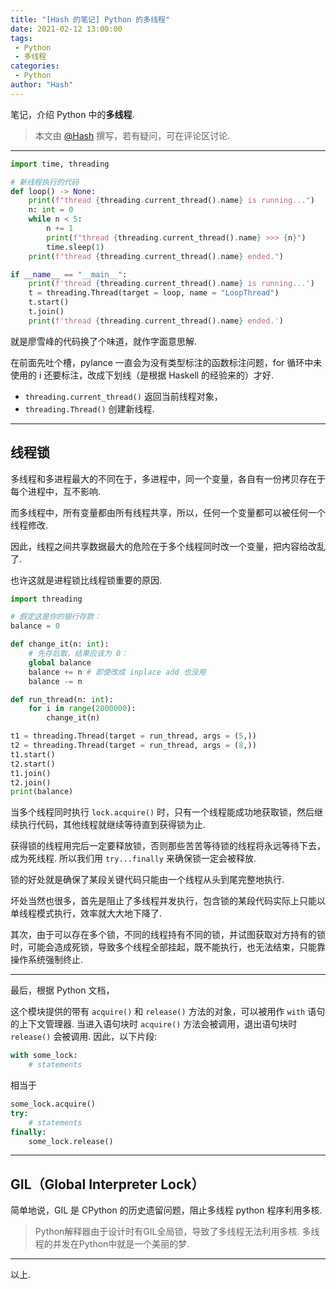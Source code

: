 ```yaml
---
title: "[Hash 的笔记] Python 的多线程"
date: 2021-02-12 13:00:00
tags:
 - Python
 - 多线程
categories:
 - Python
author: "Hash"
---
```


笔记，介绍 Python 中的**多线程**.

> 本文由 [@Hash](https://one.wh0th.ink/) 撰写，若有疑问，可在评论区讨论.

<!-- more -->

---

```py
import time, threading

# 新线程执行的代码
def loop() -> None:
    print(f"thread {threading.current_thread().name} is running...")
    n: int = 0
    while n < 5:
        n += 1
        print(f"thread {threading.current_thread().name} >>> {n}")
        time.sleep(1)
    print(f"thread {threading.current_thread().name} ended.")

if __name__ == "__main__":
    print(f'thread {threading.current_thread().name} is running...')
    t = threading.Thread(target = loop, name = "LoopThread")
    t.start()
    t.join()
    print(f'thread {threading.current_thread().name} ended.')
```

就是廖雪峰的代码换了个味道，就作字面意思解.

在前面先吐个槽，pylance 一直会为没有类型标注的函数标注问题，for 循环中未使用的 i 还要标注，改成下划线（是根据 Haskell 的经验来的）才好.

 - `threading.current_thread()` 返回当前线程对象，
 - `threading.Thread()` 创建新线程.

----

## 线程锁

多线程和多进程最大的不同在于，多进程中，同一个变量，各自有一份拷贝存在于每个进程中，互不影响.

而多线程中，所有变量都由所有线程共享，所以，任何一个变量都可以被任何一个线程修改.

因此，线程之间共享数据最大的危险在于多个线程同时改一个变量，把内容给改乱了.

也许这就是进程锁比线程锁重要的原因.

```py
import threading

# 假定这是你的银行存款：
balance = 0

def change_it(n: int):
    # 先存后取，结果应该为 0：
    global balance
    balance += n # 即使改成 inplace add 也没用
    balance -= n

def run_thread(n: int):
    for i in range(2000000):
        change_it(n)

t1 = threading.Thread(target = run_thread, args = (5,))
t2 = threading.Thread(target = run_thread, args = (8,))
t1.start()
t2.start()
t1.join()
t2.join()
print(balance)
```

当多个线程同时执行 `lock.acquire()` 时，只有一个线程能成功地获取锁，然后继续执行代码，其他线程就继续等待直到获得锁为止.

获得锁的线程用完后一定要释放锁，否则那些苦苦等待锁的线程将永远等待下去，成为死线程. 所以我们用 `try...finally` 来确保锁一定会被释放.

锁的好处就是确保了某段关键代码只能由一个线程从头到尾完整地执行.

坏处当然也很多，首先是阻止了多线程并发执行，包含锁的某段代码实际上只能以单线程模式执行，效率就大大地下降了.

其次，由于可以存在多个锁，不同的线程持有不同的锁，并试图获取对方持有的锁时，可能会造成死锁，导致多个线程全部挂起，既不能执行，也无法结束，只能靠操作系统强制终止.

---

最后，根据 Python 文档，

这个模块提供的带有 `acquire()` 和 `release()` 方法的对象，可以被用作 `with` 语句的上下文管理器. 当进入语句块时 `acquire()` 方法会被调用，退出语句块时 `release()` 会被调用. 因此，以下片段:

```py
with some_lock:
    # statements
```

相当于

```py
some_lock.acquire()
try:
    # statements
finally:
    some_lock.release()
```

<!-- placeholder -->

---

## GIL（Global Interpreter Lock）

简单地说，GIL 是 CPython 的历史遗留问题，阻止多线程 python 程序利用多核. 

> Python解释器由于设计时有GIL全局锁，导致了多线程无法利用多核. 多线程的并发在Python中就是一个美丽的梦.

---

以上.
